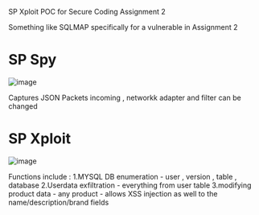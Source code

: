 SP Xploit POC for Secure Coding Assignment 2

Something like SQLMAP specifically for a vulnerable in Assignment 2
# SP Spy
![image](https://github.com/SoraAurora/SPXploit/assets/91508322/700f5bcb-e87e-4cd7-bb22-b305a35df374)

Captures JSON Packets incoming , networkk adapter and filter can be changed
# SP Xploit
![image](https://github.com/SoraAurora/SPXploit/assets/91508322/ef633632-0917-4519-855c-c84e54990673)

Functions include :
1.MYSQL DB enumeration - user , version , table , database
2.Userdata exfiltration - everything from user table 
3.modifying product data - any product - allows XSS injection as well to the name/description/brand fields
